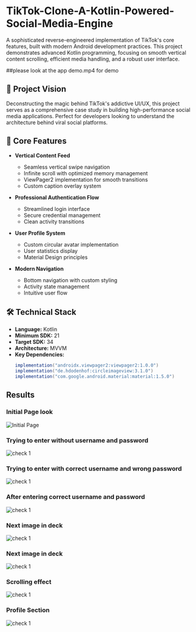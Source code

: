 # TikTok-Clone-A-Kotlin-Powered-Social-Media-Engine
A sophisticated reverse-engineered implementation of TikTok's core features, built with modern Android development practices. This project demonstrates advanced Kotlin programming, focusing on smooth vertical content scrolling, efficient media handling, and a robust user interface.

##please look at the app demo.mp4 for demo

## 🎯 Project Vision
Deconstructing the magic behind TikTok's addictive UI/UX, this project serves as a comprehensive case study in building high-performance social media applications. Perfect for developers looking to understand the architecture behind viral social platforms.

## 🚀 Core Features

- **Vertical Content Feed**
  - Seamless vertical swipe navigation
  - Infinite scroll with optimized memory management
  - ViewPager2 implementation for smooth transitions
  - Custom caption overlay system

- **Professional Authentication Flow**
  - Streamlined login interface
  - Secure credential management
  - Clean activity transitions

- **User Profile System**
  - Custom circular avatar implementation
  - User statistics display
  - Material Design principles

- **Modern Navigation**
  - Bottom navigation with custom styling
  - Activity state management
  - Intuitive user flow

## 🛠️ Technical Stack

- **Language:** Kotlin
- **Minimum SDK:** 21
- **Target SDK:** 34
- **Architecture:** MVVM
- **Key Dependencies:**
  ```gradle
  implementation("androidx.viewpager2:viewpager2:1.0.0")
  implementation("de.hdodenhof:circleimageview:3.1.0")
  implementation("com.google.android.material:material:1.5.0")

## Results
### Initial Page look
![Initial Page](initial%20screen.jpg)

### Trying to enter without username and password
![check 1](without%20id%20and%20password.jpg)

### Trying to enter with correct username and  wrong password
![check 1](with%20wrong%20password.jpg)

### After entering correct username and password
![check 1](home%20page.jpg)

### Next image in deck
![check 1](next%20imge.jpg)

### Next image in deck
![check 1](next%20imge.jpg)

### Scrolling effect
![check 1](home%20scrolling.jpg)

### Profile Section
![check 1](profile%20page.jpg)


